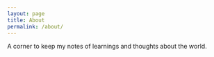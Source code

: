 ```yaml
---
layout: page
title: About
permalink: /about/
---
```


A corner to keep my notes of learnings and thoughts about the world.
